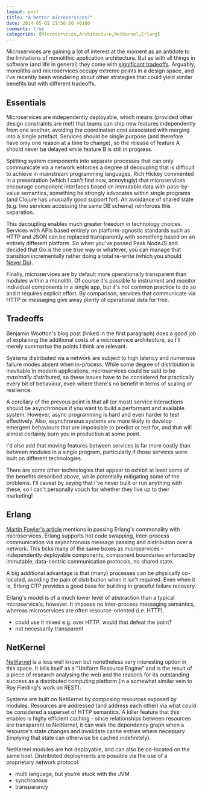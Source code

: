 ```yaml
---
layout: post
title: "A better microservices?"
date: 2014-05-01 21:56:00 +0100
comments: true
categories: [Microservices,Architecture,NetKernel,Erlang]
---
```


Microservices are gaining a lot of interest at the moment as an antidote to the limitations of monolithic application architecture. But as with all things in software (and life in general) they come with [significant tradeoffs](http://contino.co.uk/blog/2013/03/31/microservices-no-free-lunch.html). Arguably, monoliths and microservices occupy extreme points in a design space, and I've recently been wondering about other strategies that could yield similar benefits but with different tradeoffs.

<!-- more -->

Essentials
----------
Microservices are independently deployable, which means (provided other design constraints are met) that teams can ship new features independently from one another, avoiding the coordination cost associated with merging into a single artefact. Services should be single purpose (and therefore have only one reason at a time to change), so the release of feature A should never be delayed while feature B is still in progress.

Splitting system components into separate processes that can only communicate via a network enforces a degree of decoupling that is difficult to achieve in mainstream programming languages. Rich Hickey commented in a presentation (which I can't find now, annoyingly) that microservices encourage component interfaces based on immutable data with pass-by-value semantics, something he strongly advocates within single programs (and Clojure has unusually good support for). An avoidance of shared state (e.g. two services accessing the same DB schema) reinforces this separation.

This decoupling enables much greater freedom in technology choices. Services with APIs based entirely on platform-agnostic standards such as HTTP and JSON can be replaced transparently with something based on an entirely different platform. So when you've passed Peak NodeJS and decided that Go is the one true way or whatever, you can manage that transition incrementally rather doing a total re-write (which you should [Never Do](http://www.joelonsoftware.com/articles/fog0000000069.html)).

Finally, microservices are by default more operationally transparent than modules within a monolith. Of course it's possible to instrument and monitor individual components in a single app, but it's not common practice to do so and it requires explicit effort. By comparison, services that communicate via HTTP or messaging give away plenty of operational data for free.


Tradeoffs
---------
Benjamin Wootton's blog post (linked in the first paragraph) does a good job of explaining the additional costs of a microservice architecture, so I'll merely summarise the points I think are relevant.

Systems distributed via a network are subject to high latency and numerous failure modes absent when in-process. While some degree of distribution is inevitable in modern applications, microservices could be said to be *maximally distributed*, so these issues have to be considered for practically every bit of behaviour, even where there's no benefit in terms of scaling or resilience.

A corollary of the prevous point is that all (or most) service interactions should be asynchronous if you want to build a performant and available system. However, async programming is hard and even harder to test effectively. Also, asynchronous systems are more likely to develop emergent behaviours that are impossible to predict or test for, and that will almost certainly burn you in production at some point.

I'd also add that moving features between services is far more costly than between modules in a single program, particularly if those services were built on different technologies.

There are some other technologies that appear to exhibit at least some of the benefits described above, while potentially mitigating some of the problems. I'll caveat by saying that I've never built or run anything with these, so I can't personally vouch for whether they live up to their marketing!


Erlang
------
[Martin Fowler's article](http://martinfowler.com/articles/microservices.html) mentions in passing Erlang's commonality with microservices. Erlang supports hot code swapping, inter-process communication via asynchronous message passing and distribution over a network. This ticks many of the same boxes as microservices - independently deployable components, component boundaries enforced by immutable, data-centric communication protocols, no shared state.

A big additional advantage is that (many) processes can be physically co-located, avoiding the pain of distribution when it isn't required. Even when it is, Erlang OTP provides a good base for building in graceful failure recovery.

Erlang's model is of a much lower level of abstraction than a typical microservice's, however. It imposes no inter-process messaging semantics, whereas microservices are often resource-oriented (i.e. HTTP).

* could use it mixed e.g. over HTTP. would that defeat the point?
* not necessarily transparent

NetKernel
---------
[NetKernel](http://1060research.com/products) is a less well known but nonetheless very interesting option in this space. It bills itself as a "Uniform Resource Engine" and is the result of a piece of research analysing the web and the reasons for its outstanding success as a distributed computing platform (in a somewhat similar vein to Roy Fielding's work on REST).

Systems are built on NetKernel by composing resources exposed by modules. Resources are addressed (and address each other) via what could be considered a superset of HTTP semantics. A killer feature that this enables is highy efficient caching - since relationships between resources are transparent to NetKernel, it can walk the dependency graph when a resource's state changes and invalidate cache entries where necessary (implying that state can otherwise be cached indefinitely).

NetKernel modules are hot deployable, and can also be co-located on the same host. Distributed deployments are possible via the use of a proprietary network protocol.

* multi language, but you're stuck with the JVM
* synchronous
* transparancy


